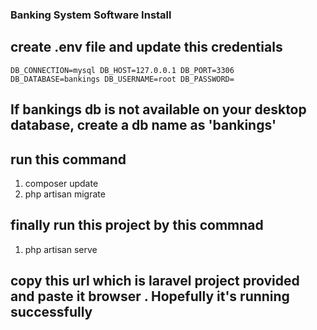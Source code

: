 ###  Banking System Software Install 

## create .env file and update this credentials 

`DB_CONNECTION=mysql
DB_HOST=127.0.0.1
DB_PORT=3306
DB_DATABASE=bankings
DB_USERNAME=root
DB_PASSWORD=`

## If bankings db is not available on your desktop database, create a db name as 'bankings'
## run this command 
01. composer update 
02. php artisan migrate
## finally run this project by this commnad 
01. php artisan serve 
## copy this url which is laravel project provided and paste it browser .  Hopefully it's running successfully 

